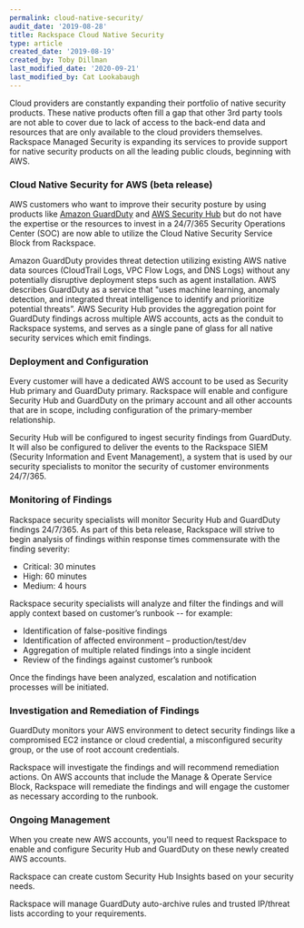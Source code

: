 ```yaml
---
permalink: cloud-native-security/
audit_date: '2019-08-28'
title: Rackspace Cloud Native Security
type: article
created_date: '2019-08-19'
created_by: Toby Dillman
last_modified_date: '2020-09-21'
last_modified_by: Cat Lookabaugh
---
```


<!-- retired per PM instruction -->

Cloud providers are constantly expanding their portfolio of native security
products. These native products often fill a gap that other 3rd party tools
are not able to cover due to lack of access to the back-end data and resources
that are only available to the cloud providers themselves. Rackspace Managed
Security is expanding its services to provide support for native security
products on all the leading public clouds, beginning with AWS.

### Cloud Native Security for AWS (beta release)

AWS customers who want to improve their security posture by using
products like [Amazon GuardDuty](https://aws.amazon.com/guardduty/ "Amazon GuardDuty")
and [AWS Security Hub](https://aws.amazon.com/security-hub/ "AWS Security Hub")
but do not have the expertise or the resources to invest in a 24/7/365
Security Operations Center (SOC)
are now able to utilize the Cloud Native Security Service Block from Rackspace.

Amazon GuardDuty provides threat detection utilizing existing AWS native data
sources (CloudTrail Logs, VPC Flow Logs, and DNS Logs) without any
potentially disruptive deployment steps such as agent installation. AWS
describes GuardDuty as a service that "uses machine learning, anomaly
detection, and integrated threat intelligence to identify and prioritize
potential threats”. AWS Security Hub provides the aggregation point for
GuardDuty findings across multiple AWS accounts, acts as the conduit to
Rackspace systems, and serves as a single pane of glass for all native security
services which emit findings.

### Deployment and Configuration

Every customer will have a dedicated AWS account to be used as Security Hub
primary and GuardDuty primary. Rackspace will enable and configure Security
Hub and GuardDuty on the primary account and all other accounts that are in
scope, including configuration of the primary-member relationship.

Security Hub will be configured to ingest security findings from GuardDuty. It
will also be configured to deliver the events to the Rackspace SIEM (Security
Information and Event Management), a system that is used by our security
specialists to monitor the security of customer environments 24/7/365.

### Monitoring of Findings

Rackspace security specialists will monitor Security Hub and GuardDuty
findings 24/7/365. As part of this beta release, Rackspace will strive to
begin analysis of findings within response times commensurate with the
finding severity:

- Critical: 30 minutes
- High: 60 minutes
- Medium: 4 hours

Rackspace security specialists will analyze and filter the findings and
will apply context based on customer’s runbook -- for example:

- Identification of false-positive findings
- Identification of affected environment – production/test/dev
- Aggregation of multiple related findings into a single incident
- Review of the findings against customer’s runbook

Once the findings have been analyzed, escalation and notification processes
will be initiated.

### Investigation and Remediation of Findings

GuardDuty monitors your AWS environment to detect security findings like a
compromised EC2 instance or cloud credential, a misconfigured security
group, or the use of root account credentials.

Rackspace will investigate the findings and will recommend remediation
actions. On AWS accounts that include the Manage & Operate Service Block,
Rackspace will remediate the findings and will engage the customer as
necessary according to the runbook.

### Ongoing Management

When you create new AWS accounts, you'll need to request Rackspace to
enable and configure Security Hub and GuardDuty on these newly created
AWS accounts.

Rackspace can create custom Security Hub Insights based on your security needs.

Rackspace will manage GuardDuty auto-archive rules and trusted IP/threat
lists according to your requirements.
